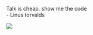 
<p>Talk is cheap. show me the code<br>- Linus torvalds</p>
<img src="https://github-profile-trophy.vercel.app/?username=Thecode764&theme=dracula">
